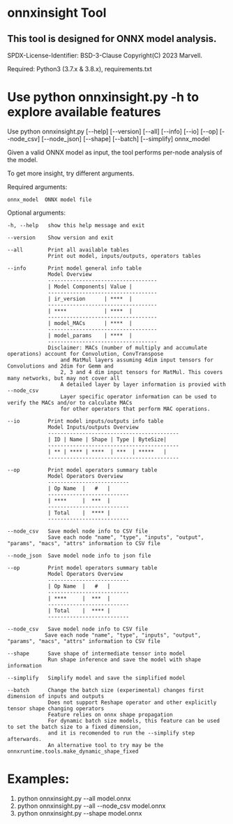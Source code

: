 # onnxinsight Tool
## This tool is designed for ONNX model analysis.

SPDX-License-Identifier: BSD-3-Clause
Copyright(C) 2023 Marvell.

Required: Python3 (3.7.x & 3.8.x), requirements.txt

Use python onnxinsight.py -h to explore available features
==========================================================

Use python onnxinsight.py [--help] [--version] [--all] [--info] [--io] [--op] [--node_csv] [--node_json] [--shape] [--batch] [--simplify] onnx_model

Given a valid ONNX model as input, the tool performs per-node analysis of the model.

To get more insight, try different arguments.

Required arguments:

    onnx_model  ONNX model file

Optional arguments:

    -h, --help   show this help message and exit

    --version    Show version and exit

    --all        Print all available tables
                 Print out model, inputs/outputs, operators tables

    --info       Print model general info table
                 Model Overview
                 -----------------------------------
                 | Model Components| Value |
                 -----------------------------------
                 | ir_version      | ****  |
                 -----------------------------------
                 | ****            | ****  |
                 -----------------------------------
                 | model_MACs      | ****  |
                 -----------------------------------
                 | model_params    | ****  |
                 -----------------------------------
                 Disclaimer: MACs (number of multiply and accumulate operations) account for Convolution, ConvTranspose
                     and MatMul layers assuming 4dim input tensors for Convolutions and 2dim for Gemm and
                     2, 3 and 4 dim input tensors for MatMul. This covers many networks, but may not cover all
                     A detailed layer by layer information is provied with --node_csv
                     Layer specific operator information can be used to verify the MACs and/or to calculate MACs
                     for other operators that perform MAC operations.

    --io         Print model inputs/outputs info table
                 Model Inputs/outputs Overview
                 ------------------------------------------
                 | ID | Name | Shape | Type | ByteSize|
                 ------------------------------------------
                 | ** | **** | ****  | ***  | *****   |
                 ------------------------------------------

    --op         Print model operators summary table
                 Model Operators Overview
                 --------------------------
                 | Op Name  |   #   |
                 --------------------------
                 | ****     |  ***  |
                 --------------------------
                 | Total    |  **** |
                 --------------------------

    --node_csv   Save model node info to CSV file
                 Save each node "name", "type", "inputs", "output", "params", "macs", "attrs" information to CSV file

    --node_json  Save model node info to json file

    --op         Print model operators summary table
                 Model Operators Overview
                 --------------------------
                 | Op Name  |   #   |
                 --------------------------
                 | ****     |  ***  |
                 --------------------------
                 | Total    |  **** |
                 --------------------------

    --node_csv   Save model node info to CSV file
                Save each node "name", "type", "inputs", "output", "params", "macs", "attrs" information to CSV file

    --shape      Save shape of intermediate tensor into model
                 Run shape inference and save the model with shape information

    --simplify   Simplify model and save the simplified model

    --batch      Change the batch size (experimental) changes first dimension of inputs and outputs
                 Does not support Reshape operator and other explicitly tensor shape changing operators
                 Feature relies on onnx shape propagation
                 For dynamic batch size models, this feature can be used to set the batch size to a fixed dimension,
                 and it is recomended to run the --simplify step afterwards.
                 An alternative tool to try may be the onnxruntime.tools.make_dynamic_shape_fixed

# Examples:
 1. python onnxinsight.py --all model.onnx
 2. python onnxinsight.py --all --node_csv model.onnx
 3. python onnxinsight.py --shape model.onnx


